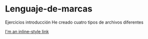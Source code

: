 # Lenguaje-de-marcas
Ejercicios introducción
He creado cuatro tipos de archivos diferentes

[I'm an inline-style link](https://www.google.com)
